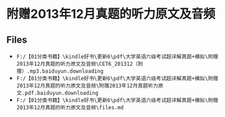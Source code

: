 # 附赠2013年12月真题的听力原文及音频

## Files

- `F:/【01分类书籍】\kindle好书\更新6\pdf\大学英语六级考试超详解真题+模拟\附赠2013年12月真题的听力原文及音频\CET6_201312（附赠）.mp3.baiduyun.downloading`
- `F:/【01分类书籍】\kindle好书\更新6\pdf\大学英语六级考试超详解真题+模拟\附赠2013年12月真题的听力原文及音频\附赠2013年12月真题听力原文.pdf.baiduyun.downloading`
- `F:/【01分类书籍】\kindle好书\更新6\pdf\大学英语六级考试超详解真题+模拟\附赠2013年12月真题的听力原文及音频\files.md`
